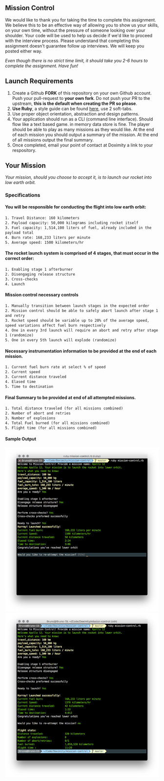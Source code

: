 ## Mission Control

We would like to thank you for taking the time to complete this assignment. We believe this to be an effective way of allowing you to show us your skills, on your own time, without the pressure of someone looking over your shoulder. Your code will be used to help us decide if we'd like to proceed with the interview process. Please understand that completing this assignment doesn't guarantee follow up interviews. We will keep you posted either way.

_Even though there is no strict time limit, it should take you 2-6 hours to complete the assignment. Have fun!_


## Launch Requirements

1. Create a Github **FORK** of this repository on your own Github account. Push your pull-request to **your own fork**. Do not push your PR to the upstream, **this is the default when creating the PR so please**. 
2. **Use Ruby**, a style guide can be found [here](https://github.com/bbatsov/ruby-style-guide), use 2 soft-tabs.
3. Use proper object orientation, abstraction and design patterns.
3. Your application should run as a CLI (command line interface). Should flow like a text based game. in memory data store is fine. The player should be able to play as many missions as they would like. At the end of each mission you should output a summary of the mission. At the end of all missions output the final summary.
4. Once completed, email your point of contact at Doximity a link to your respository.

## Your Mission

_Your mission, should you choose to accept it, is to launch our rocket into low earth orbit._

### Specifications

#### You will be responsible for conducting the flight into low earth orbit:

    1. Travel Distance: 160 kilometers
    2. Payload capacity: 50,000 kilograms including rocket itself
    3. Fuel capacity: 1,514,100 liters of fuel, already included in the payload total
    4. Burn rate: 168,233 liters per minute
    5. Average speed: 1500 kilometers/hr

#### The rocket launch system is comprised of 4 stages, that must occur in the correct order:

    1. Enabling stage 1 afterburner
    2. Disengaging release structure
    3. Cross-checks
    4. Launch

#### Mission control necessary controls

    1. Manually transition between launch stages in the expected order
    2. Mission control should be able to safely abort launch after stage 1 and retry
    3. Rocket speed should be variable up to 20% of the average speed, speed variations affect fuel burn respectively
    4. One in every 3rd launch will require an abort and retry after stage 1 (randomize)
    5. One in every 5th launch will explode (randomize)

#### Necessary instrumentation information to be provided at the end of each mission.

    1. Current fuel burn rate at select % of speed
    2. Current speed
    3. Current distance traveled
    4. Elased time
    5. Time to destination

#### Final Summary to be provided at end of all attempted missions.

    1. Total distance traveled (for all missions combined)
    2. Number of abort and retries
    3. Number of explosions
    4. Total Fuel burned (for all missions combined)
    5. Flight time (for all missions combined)

#### Sample Output

![image](resources/output-1.png)
![image](resources/output-2.png)
